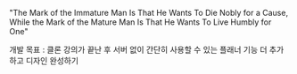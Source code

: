 "The Mark of the Immature Man Is That He Wants To Die Nobly for a Cause, While the Mark of the Mature Man Is That He Wants To Live Humbly for One"

개발 목표 : 클론 강의가 끝난 후 서버 없이 간단히 사용할 수 있는 플래너 기능 더 추가하고 디자인 완성하기
